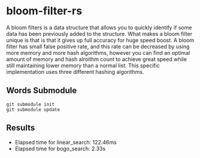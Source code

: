 # bloom-filter-rs
A bloom filters is a data structure that allows you to quickly identify if some data has been previously added to the structure.
What makes a bloom filter unique is that is that it gives up full accuracy for huge speed boost.
A bloom filter has small false positive rate, and this rate can be decreased by using more memory and more hash algorithms, however you can find an optimal amount of memory and hash alroithm count to achieve great speed while still maintaining lower memory than a normal list.
This specific implementation uses three different hashing algorithms.

## Words Submodule
```
git submodule init
git submodule update
```

## Results
- Elapsed time for linear_search: 122.46ms
- Elapsed time for bogo_search: 2.33s
